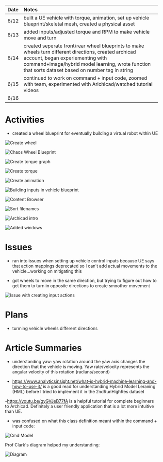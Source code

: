 | Date   | Notes
| :----- | :-------------------------------
|6/12 | built a UE vehicle with torque, animation, set up vehicle blueprint/skeletal mesh, created a physical asset
|6/13 | added inputs/adjusted torque and RPM to make vehicle move and turn
|6/14 | created seperate front/rear wheel blueprints to make wheels turn different directions, created archicad account, began experiementing with command+image/hybrid model learning, wrote function that sorts dataset based on number tag in string
|6/15 | continued to work on command + input code, zoomed with team, experimented with Arichicad/watched tutorial videos
|6/16 | 

# Activities

- created a wheel blueprint for eventually building a virtual robot within UE

![Create wheel](/assets/2023-06-19/createwheel.png)

![Chaos Wheel Blueprint](/assets/2023-06-19/wheelbp.png)

![Create torque graph](/assets/2023-06-19/createcurve.png)

![Create torque](/assets/2023-06-19/createtorque.png)

![Create animation](/assets/2023-06-19/animgraph.png)

![Building inputs in vehicle blueprint](/assets/2023-06-19/controlinputs.png)

![Content Browser](/assets/2023-06-19/contentbrowser.png)

![Sort filenames](/assets/2023-06-19/filetosortkey.png)

![Archicad intro](/assets/2023-06-19/archicadintro.png)

![Added windows](/assets/2023-06-19/window.png)

# Issues
- ran into issues when setting up vehicle control inputs because UE says that action mappings deprecated so I can't add actual movements to the vehicle...working on mitigating this

- got wheels to move in the same direction, but trying to figure out how to get them to turn in opposite directions to create smoother movement

![Issue with creating input actions](/assets/2023-06-19/deprecation.png)


# Plans

- turming vehicle wheels different directions

# Article Summaries

- understanding yaw: yaw rotation around the yaw axis changes the direction that the vehicle is moving. Yaw rate/velocity represents the angular velocity of this rotation (radians/second)

- https://www.analyticsinsight.net/what-is-hybrid-machine-learning-and-how-to-use-it/ is a good read for understanding Hybrid Model Leraning (HML) before I tried to implement it in the 2ndRunHighRes dataset

-https://youtu.be/gyGVJeB77fA is a helpful tutorial for complete beginners to Archicad. Definitely a user friendly application that is a lot more intuitive than UE.

- was confused on what this class definition meant within the command + input code: 

![Cmd Model](/assets/2023-06-19/cmdmodel.png)

Prof Clark's diagram helped my understanding:

![Diagram](/assets/2023-06-19/explanation.png)